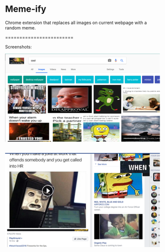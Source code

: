 # Meme-ify
Chrome extension that replaces all images on current webpage with a random meme.

========================

Screenshots:

![Alt text](Memeify-1.png)
<br><br><br>
![Alt text](Memeify-2.png)
